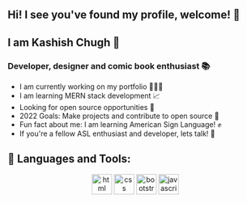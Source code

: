 ## Hi! I see you've found my profile, welcome! 🦋

<h2> I am Kashish Chugh 👋 </h2>
<h3> Developer, designer and comic book enthusiast 📚 </h3>

- I am currently working on my portfolio 👩🏽‍💼
- I am learning MERN stack development 📈
- Looking for open source opportunities 🎴
- 2022 Goals: Make projects and contribute to open source 🌱
- Fun fact about me: I am learning American Sign Language! ✊
- If you're a fellow ASL enthusiast and developer, lets talk! 🌻

## 🧰 Languages and Tools:

<p align="center">
<img height="40" width="40" src="https://cdn-icons-png.flaticon.com/512/174/174854.png" alt="html" />
<img height="40" width="40" src="https://cdn-icons-png.flaticon.com/128/5968/5968242.png" alt="css" />
<img height="40" width="40" src="https://cdn-icons-png.flaticon.com/128/5968/5968672.png" alt="bootstrap" />
<img height="40" width="40" src="https://cdn-icons-png.flaticon.com/512/5968/5968292.png" alt="javascript"/>
</p>





